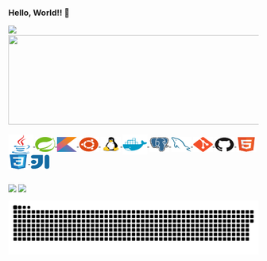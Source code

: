 ### Hello, World!! 👋

 <div>
  <a href="https://github.com/achileyd">
  <img height="180em" src="https://github-readme-stats.vercel.app/api?username=achileyd&show_icons=true&theme=dark&include_all_commits=true&count_private=true"/>
  <img height="180em" width="600em" src="https://github-readme-stats.vercel.app/api/top-langs/?username=achileyd&layout=compact&langs_count=7&theme=dark"/>
</div>
<div style="display: inline_block"><br>
  <img align="center" alt="Ach-Java" height="40" width="50" src="https://raw.githubusercontent.com/devicons/devicon/master/icons/java/java-original.svg">
  <img align="center" alt="Ach-Spring" height="30" width="40" src="https://raw.githubusercontent.com/devicons/devicon/master/icons/spring/spring-original.svg">
  <img align="center" alt="Ach-Kotlin" height="30" width="40" src="https://raw.githubusercontent.com/devicons/devicon/master/icons/kotlin/kotlin-original.svg">
  <img align="center" alt="Ach-Ubuntu" height="30" width="40" src="https://raw.githubusercontent.com/devicons/devicon/master/icons/ubuntu/ubuntu-plain.svg">
 <img align="center" alt="Ach-Linux" height="30" width="40" src="https://raw.githubusercontent.com/devicons/devicon/master/icons/linux/linux-original.svg">
  <img align="center" alt="Ach-Docker" height="40" width="50" src="https://raw.githubusercontent.com/devicons/devicon/master/icons/docker/docker-plain.svg">
  <img align="center" alt="Ach-Postgres" height="30" width="40" src="https://raw.githubusercontent.com/devicons/devicon/master/icons/postgresql/postgresql-original.svg">
  <img align="center" alt="Ach-Mysql" height="30" width="40" src="https://raw.githubusercontent.com/devicons/devicon/master/icons/mysql/mysql-original.svg">
  <img align="center" alt="Ach-Git" height="30" width="40" src="https://raw.githubusercontent.com/devicons/devicon/master/icons/git/git-original.svg">
  <img align="center" alt="Ach-Git" height="30" width="40" src="https://raw.githubusercontent.com/devicons/devicon/master/icons/github/github-original.svg">
  <img align="center" alt="Ach-HTML" height="30" width="40" src="https://raw.githubusercontent.com/devicons/devicon/master/icons/html5/html5-original.svg">
  <img align="center" alt="Ach-CSS" height="30" width="40" src="https://raw.githubusercontent.com/devicons/devicon/master/icons/css3/css3-original.svg">
  <img align="center" alt="Ach-IntelliJ" height="30" width="40" src="https://raw.githubusercontent.com/devicons/devicon/master/icons/intellij/intellij-plain.svg">
</div>
  
  ##
 
<div> 
  <a href = "mailto:achileyd@gmail.com"><img src="https://img.shields.io/badge/-Gmail-%23333?style=for-the-badge&logo=gmail&logoColor=white" target="_blank"></a>
  <a href="https://www.linkedin.com/in/achileyd" target="_blank"><img src="https://img.shields.io/badge/-LinkedIn-%230077B5?style=for-the-badge&logo=linkedin&logoColor=white" target="_blank"></a> 
 
  ![Snake animation](https://github.com/achileyd/achileyd/blob/output/github-contribution-grid-snake.svg)
 
</div>
